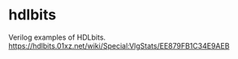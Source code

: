 # hdlbits
Verilog examples of HDLbits.
https://hdlbits.01xz.net/wiki/Special:VlgStats/EE879FB1C34E9AEB

